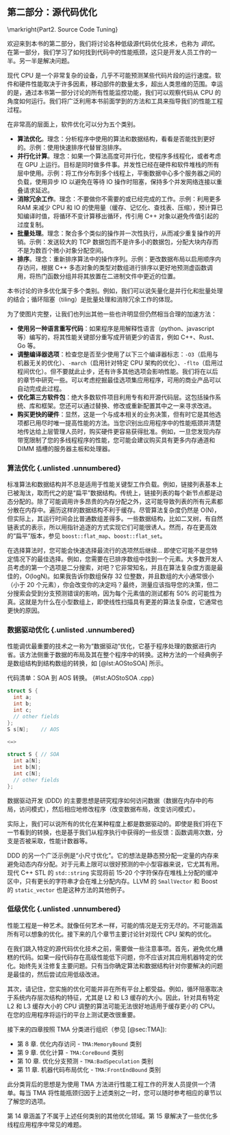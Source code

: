 ## 第二部分：源代码优化

\markright{Part2. Source Code Tuning}

欢迎来到本书的第二部分，我们将讨论各种低级源代码优化技术，也称为 *调优*。在第一部分，我们学习了如何找到代码中的性能瓶颈，这只是开发人员工作的一半。另一半是解决问题。

现代 CPU 是一个非常复杂的设备，几乎不可能预测某些代码片段的运行速度。软件和硬件性能取决于许多因素，移动部件的数量太多，超出人类思维的范围。幸运的是，通过本书第一部分讨论的所有性能监控功能，我们可以观察代码从 CPU 的角度如何运行。我们将广泛利用本书前面学到的方法和工具来指导我们的性能工程过程。

在非常高的层面上，软件优化可以分为五个类别。

* **算法优化**。理念：分析程序中使用的算法和数据结构，看看是否能找到更好的。示例：使用快速排序代替冒泡排序。
* **并行化计算**。理念：如果一个算法高度可并行化，使程序多线程化，或者考虑在 GPU 上运行。目标是同时做多件事。并发性已经在硬件和软件堆栈的所有层中使用。示例：将工作分布到多个线程上，平衡数据中心多个服务器之间的负载，使用异步 IO 以避免在等待 IO 操作时阻塞，保持多个并发网络连接以重叠请求延迟。
* **消除冗余工作**。理念：不要做你不需要的或已经完成的工作。示例：利用更多 RAM 来减少 CPU 和 IO 的使用量（缓存、记忆化、查找表、压缩），预计算已知编译时值，将循环不变计算移出循环，传引用 C++ 对象以避免传值引起的过度复制。
* **批量处理**。理念：聚合多个类似的操作并一次性执行，从而减少重复操作的开销。示例：发送较大的 TCP 数据包而不是许多小的数据包，分配大块内存而不是为数百个微小对象分配空间。
* **排序**。理念：重新排序算法中的操作序列。示例：更改数据布局以启用顺序内存访问，根据 C++ 多态对象的类型对数组进行排序以更好地预测虚函数调用，将热门函数分组并将其放置在二进制文件中更近的位置。

本书讨论的许多优化属于多个类别。例如，我们可以说矢量化是并行化和批量处理的结合；循环阻塞（tiling）是批量处理和消除冗余工作的体现。

为了使图片完整，让我们也列出其他一些也许明显但仍然相当合理的加速方法：

* **使用另一种语言重写代码**：如果程序是用解释性语言（python、javascript 等）编写的，将其性能关键部分重写成开销更少的语言，例如 C++、Rust、Go 等。
* **调整编译器选项**：检查您是否至少使用了以下三个编译器标志：`-O3`（启用与机器无关的优化）、`-march`（启用针对特定 CPU 架构的优化）、`-flto`（启用过程间优化）。但不要就此止步，还有许多其他选项会影响性能。我们将在以后的章节中研究一些。可以考虑挖掘最佳选项集应用程序，可用的商业产品可以自动完成此过程。
* **优化第三方软件包**：绝大多数软件项目利用专有和开源代码层。这包括操作系统、库和框架。您还可以通过替换、修改或重新配置其中之一来寻求改进。
* **购买更快的硬件**：显然，这是一个与成本相关的业务决策，但有时它是其他选项都已用尽时唯一提高性能的方法。当您识别出应用程序中的性能瓶颈并清楚地传达给上层管理人员时，购买硬件更容易获得批准。例如，一旦您发现内存带宽限制了您的多线程程序的性能，您可能会建议购买具有更多内存通道和 DIMM 插槽的服务器主板和处理器。

### 算法优化 {.unlisted .unnumbered}

标准算法和数据结构并不总是适用于性能关键型工作负载。例如，链接列表基本上已被淘汰，取而代之的是“扁平”数据结构。传统上，链接列表的每个新节点都是动态分配的。除了可能调用许多昂贵的内存分配之外，这可能导致列表的所有元素都分散在内存中。遍历这样的数据结构不利于缓存。尽管算法复杂度仍然是 O(N)，但实际上，其运行时间会比普通数组差得多。一些数据结构，比如二叉树，有自然链表式的表示，所以用指针追逐的方式实现它们可能很诱人。然而，存在更高效的“扁平”版本，参见 `boost::flat_map`、`boost::flat_set`。

在选择算法时，您可能会快速选择最流行的选项然后继续... 即使它可能不是您特定情况下的最佳选择。例如，您需要在已排序数组中找到一个元素。大多数开发人员考虑的第一个选项是二分搜索，对吧？它非常知名，并且在算法复杂度方面是最佳的，O(logN)。如果我告诉你数组保存 32 位整数，并且数组的大小通常很小（小于 20 个元素），你会改变你的决定吗？最终，测量应该指导您的决策，但二分搜索会受到分支预测错误的影响，因为每个元素值的测试都有 50% 的可能性为真。这就是为什么在小型数组上，即使线性扫描具有更差的算法复杂度，它通常也更快的原因。

### 数据驱动优化 {.unlisted .unnumbered}

性能调优最重要的技术之一称为“数据驱动”优化，它基于程序处理的数据进行内省。该方法侧重于数据的布局及其在整个程序中的转换。这种方法的一个经典例子是数组结构到结构数组的转换，如 [@lst:AOStoSOA] 所示。

代码清单：SOA 到 AOS 转换。 {#lst:AOStoSOA .cpp}
``` cpp
struct S {
  int a;
  int b;
  int c;
  // other fields
};
S s[N];    // AOS

<=>
    
struct S { // SOA
  int a[N];
  int b[N];
  int c[N];
  // other fields  
};
```

数据驱动开发 (DDD) 的主要思想是研究程序如何访问数据（数据在内存中的布局，访问模式），然后相应地修改程序（改变数据布局，改变访问模式）。

实际上，我们可以说所有的优化在某种程度上都是数据驱动的。即使是我们将在下一节看到的转换，也是基于我们从程序执行中获得的一些反馈：函数调用次数，分支是否被采取，性能计数器等。

DDD 的另一个广泛示例是“小尺寸优化”。它的想法是静态预分配一定量的内存来避免动态内存分配。对于元素上限可以很好预测的中小型容器来说，它尤其有用。现代 C++ STL 的 `std::string` 实现将前 15-20 个字符保存在堆栈上分配的缓冲区中，只有更长的字符串才会在堆上分配内存。LLVM 的 `SmallVector` 和 Boost 的 `static_vector` 也是这种方法的其他例子。

### 低级优化 {.unlisted .unnumbered}

性能工程是一种艺术。就像任何艺术一样，可能的情况是无穷无尽的。不可能涵盖所有可以想象的优化。接下来的几个章节主要讨论针对现代 CPU 架构的优化。

在我们跳入特定的源代码优化技术之前，需要做一些注意事项。首先，避免优化糟糕的代码。如果一段代码存在高级性能低下问题，你不应该对其应用机器特定的优化。始终先关注修复主要问题。只有当你确定算法和数据结构针对你要解决的问题是最佳的，然后尝试应用低级改进。

其次，请记住，您实施的优化可能并非在所有平台上都受益。例如，循环阻塞取决于系统内存层次结构的特征，尤其是 L2 和 L3 缓存的大小。因此，针对具有特定 L2 和 L3 缓存大小的 CPU 调整的算法可能无法很好地适用于缓存更小的 CPU。在您的应用程序将运行的平台上测试更改很重要。

接下来的四章按照 TMA 分类进行组织（参见 [@sec:TMA]):

* 第 8 章. 优化内存访问 - `TMA:MemoryBound` 类别
* 第 9 章. 优化计算 - `TMA:CoreBound` 类别
* 第 10 章. 优化分支预测 - `TMA:BadSpeculation` 类别
* 第 11 章. 机器代码布局优化 - `TMA:FrontEndBound` 类别

此分类背后的思想是为使用 TMA 方法进行性能工程工作的开发人员提供一个清单。每当 TMA 将性能瓶颈归因于上述类别之一时，您可以随时参考相应的章节以了解您的选项。

第 14 章涵盖了不属于上述任何类别的其他优化领域。第 15 章解决了一些优化多线程应用程序中常见的难题。
